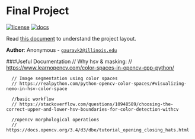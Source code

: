 # Final Project

[![license](https://img.shields.io/badge/license-MIT-green)](LICENSE)
[![docs](https://img.shields.io/badge/docs-yes-brightgreen)](docs/README.md)

Read [this document](https://cliutils.gitlab.io/modern-cmake/chapters/basics/structure.html) to understand the project
layout.

**Author**: Anonymous - [`gauravk2@illinois.edu`](mailto:example@illinois.edu)


###Useful Documentation
      // Why hsv & masking:
      // https://www.learnopencv.com/color-spaces-in-opencv-cpp-python/

      // Image segmentation using color spaces
      // https://realpython.com/python-opencv-color-spaces/#visualizing-nemo-in-hsv-color-space

      //basic workflow
      // https://stackoverflow.com/questions/10948589/choosing-the-correct-upper-and-lower-hsv-boundaries-for-color-detection-withcv

      //opencv morphological operations
      // https://docs.opencv.org/3.4/d3/dbe/tutorial_opening_closing_hats.html

